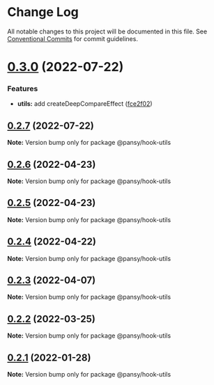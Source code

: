 # Change Log

All notable changes to this project will be documented in this file.
See [Conventional Commits](https://conventionalcommits.org) for commit guidelines.

# [0.3.0](https://github.com/pansyjs/react-hooks/compare/@pansy/hook-utils@0.2.7...@pansy/hook-utils@0.3.0) (2022-07-22)


### Features

* **utils:** add createDeepCompareEffect ([fce2f02](https://github.com/pansyjs/react-hooks/commit/fce2f02ea2f6de2ee858b9f149a32653aef7dc6e))





## [0.2.7](https://github.com/pansyjs/react-hooks/compare/@pansy/hook-utils@0.2.6...@pansy/hook-utils@0.2.7) (2022-07-22)

**Note:** Version bump only for package @pansy/hook-utils





## [0.2.6](https://github.com/pansyjs/react-hooks/compare/@pansy/hook-utils@0.2.5...@pansy/hook-utils@0.2.6) (2022-04-23)

**Note:** Version bump only for package @pansy/hook-utils





## [0.2.5](https://github.com/pansyjs/react-hooks/compare/@pansy/hook-utils@0.2.4...@pansy/hook-utils@0.2.5) (2022-04-23)

**Note:** Version bump only for package @pansy/hook-utils





## [0.2.4](https://github.com/pansyjs/react-hooks/compare/@pansy/hook-utils@0.2.3...@pansy/hook-utils@0.2.4) (2022-04-22)

**Note:** Version bump only for package @pansy/hook-utils





## [0.2.3](https://github.com/pansyjs/react-hooks/compare/@pansy/hook-utils@0.2.2...@pansy/hook-utils@0.2.3) (2022-04-07)

**Note:** Version bump only for package @pansy/hook-utils





## [0.2.2](https://github.com/pansyjs/react-hooks/compare/@pansy/hook-utils@0.2.1...@pansy/hook-utils@0.2.2) (2022-03-25)

**Note:** Version bump only for package @pansy/hook-utils





## [0.2.1](https://github.com/pansyjs/react-hooks/compare/@pansy/hook-utils@0.2.0...@pansy/hook-utils@0.2.1) (2022-01-28)

**Note:** Version bump only for package @pansy/hook-utils
